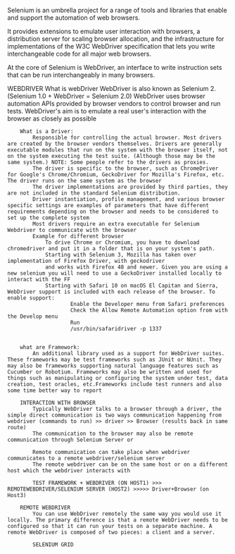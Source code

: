 Selenium is an umbrella project for a range of tools and libraries that enable and support the automation of web browsers.

It provides extensions to emulate user interaction with browsers, 
a distribution server for scaling browser allocation, 
and the infrastructure for implementations of the W3C WebDriver specification that lets you write interchangeable code for all major web browsers.

At the core of Selenium is WebDriver, an interface to write instruction sets that can be run interchangeably in many browsers.

WEBDRIVER
        What is webDriver
            WebDriver is also known as Selenium 2. (Selenium 1.0 + WebDriver = Selenium 2.0)
            WebDriver uses browser automation APIs provided by browser vendors to control browser and run tests.
            WebDriver's aim is to emulate a real user's interaction with the browser as closely as possible 

        What is a Driver: 
            Responsible for controlling the actual browser. Most drivers are created by the browser vendors themselves. Drivers are generally executable modules that run on the system with the browser itself, not on the system executing the test suite. (Although those may be the same system.) NOTE: Some people refer to the drivers as proxies.
            The driver is specific to the browser, such as ChromeDriver for Google's Chrome/Chromium, GeckoDriver for Mozilla's Firefox, etc. The driver runs on the same system as the browser
            The driver implementations are provided by third parties, they are not included in the standard Selenium distribution.
            Driver instantiation, profile management, and various browser specific settings are examples of parameters that have different requirements depending on the browser and needs to be considered to set up the complete system
            Most drivers require an extra executable for Selenium Webdriver to communicate with the browser
            Example for different browser
                To drive Chrome or Chromium, you have to download chromedriver and put it in a folder that is on your system's path.
                Starting with Selenium 3, Mozilla has taken over implementation of Firefox Driver, with geckodriver
                and works with Firefox 48 and newer. Given you are using a new selenium you will need to use a GeckoDriver installed locally to interact with the FF
                Starting with Safari 10 on macOS El Capitan and Sierra, WebDriver support is included with each release of the browser. To enable support:
                        Enable the Developer menu from Safari preferences
                        Check the Allow Remote Automation option from with the Develop menu
                        Run
                        /usr/bin/safaridriver -p 1337


        what are Framework:
            An additional library used as a support for WebDriver suites. These frameworks may be test frameworks such as JUnit or NUnit. They may also be frameworks supporting natural language features such as Cucumber or Robotium. Frameworks may also be written and used for things such as manipulating or configuring the system under test, data creation, test oracles, etc.Frameworks include test runners and also some time better way to report 
        
        INTERACTION WITH BROWSER
            Typically WebDriver talks to a browser through a driver, the simple direct communication is two ways communication happening from webdriver (commands to run) >> driver >> Browser (results back in same route)
            The communication to the browser may also be remote communication through Selenium Server or  
            
            Remote communication can take place when webdriver communicates to a remote webdriver/selenium server
            The remote webdriver can be on the same host or on a different host which the webdriver interacts with
            
            TEST FRAMEWORK + WEBDRIVER (ON HOST1) >>> REMOTEWEBDRIVER/SELENIUM SERVER (HOST2) >>>>> Driver+Browser (on Host3)
        
        REMOTE WEBDRIVER
            You can use WebDriver remotely the same way you would use it locally. The primary difference is that a remote WebDriver needs to be configured so that it can run your tests on a separate machine. A remote WebDriver is composed of two pieces: a client and a server. 
            
            SELENIUM GRID










